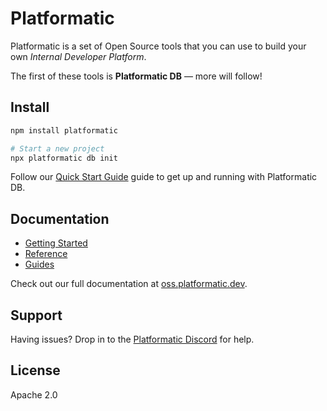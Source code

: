 # Platformatic

Platformatic is a set of Open Source tools that you can use to build your own _Internal Developer Platform_.

The first of these tools is **Platformatic DB** — more will follow!

## Install

```bash
npm install platformatic

# Start a new project
npx platformatic db init
```

Follow our [Quick Start Guide](https://oss.platformatic.dev/docs/getting-started/quick-start-guide)
guide to get up and running with Platformatic DB.

## Documentation

- [Getting Started](https://oss.platformatic.dev/docs/category/getting-started)
- [Reference](https://oss.platformatic.dev/docs/category/reference)
- [Guides](https://oss.platformatic.dev/docs/category/guides)

Check out our full documentation at [oss.platformatic.dev](https://oss.platformatic.dev).

## Support

Having issues? Drop in to the [Platformatic Discord](https://discord.gg/platformatic)
for help.

## License

Apache 2.0

